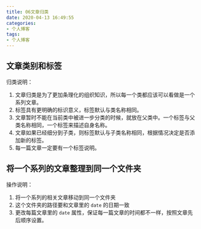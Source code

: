 ```yaml
---
title: 06文章归类
date: 2020-04-13 16:49:55
categories:
- 个人博客
tags:
- 个人博客
---
```


## 文章类别和标签

归类说明：

1. 文章归类是为了更加条理化的组织知识，所以每一个类都应该可以看做是一个系列文章。
2. 标签具有更明确的标识意义，标签默认与类名称相同。
3. 文章暂时不能在当前类中被进一步分类的时候，就放在父类中。一个标签与父类名称相同，一个标签来描述自身名称。
4. 文章如果已经细分到子类，则标签默认与子类名称相同，根据情况决定是否添加新的标签。
5. 每一篇文章一定要有一个标签说明。

## 将一个系列的文章整理到同一个文件夹

操作说明：

1. 将一个系列的相关文章移动到同一个文件夹
2. 这个文件夹的路径要和文章里的 ```date``` 的日期一致
3. 更改每篇文章里的 ```date```  属性，保证每一篇文章的时间都不一样，按照文章先后顺序设置。
